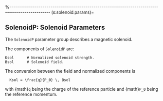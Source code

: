 %---------------------------------------------------------------------------------------------------
(s:solenoid.params)=
## SolenoidP: Solenoid Parameters

The `SolenoidP` parameter group describes a magnetic solenoid. 

The components of `SolenoidP` are:
```{code} yaml
Ksol      # Normalized solenoid strength.
Bsol      # Solenoid field.
```
The conversion between the field and normalized components is
```{math}
  Ksol = \frac{q}{P_0} \, Bsol
```
with {math}`q` being the charge of the reference particle and {math}`P_0` being the 
reference momentum.